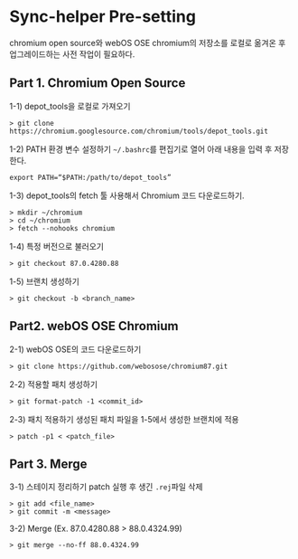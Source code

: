 # Sync-helper Pre-setting
chromium open source와 webOS OSE chromium의 저장소를 로컬로 옮겨온 후 업그레이드하는 사전 작업이 필요하다.

## Part 1. Chromium Open Source
1-1) depot_tools을 로컬로 가져오기
```
> git clone https://chromium.googlesource.com/chromium/tools/depot_tools.git
```

1-2) PATH 환경 변수 설정하기
`~/.bashrc`를 편집기로 열어 아래 내용을 입력 후 저장한다.
```
export PATH=“$PATH:/path/to/depot_tools”
```

1-3) depot_tools의 fetch 툴 사용해서 Chromium 코드 다운로드하기.
```
> mkdir ~/chromium
> cd ~/chromium
> fetch --nohooks chromium
```

1-4) 특정 버전으로 불러오기
```
> git checkout 87.0.4280.88
```

1-5) 브랜치 생성하기
```
> git checkout -b <branch_name>
```

## Part2. webOS OSE Chromium
2-1) webOS OSE의 코드 다운로드하기
```
> git clone https://github.com/webosose/chromium87.git
```

2-2) 적용할 패치 생성하기
```
> git format-patch -1 <commit_id>
```

2-3) 패치 적용하기
생성된 패치 파일을 1-5에서 생성한 브랜치에 적용
```
> patch -p1 < <patch_file>
```

## Part 3. Merge
3-1) 스테이지 정리하기
patch 실행 후 생긴 `.rej`파일 삭제
```
> git add <file_name>
> git commit -m <message>
```

3-2) Merge (Ex. 87.0.4280.88 > 88.0.4324.99)
```
> git merge --no-ff 88.0.4324.99
```

